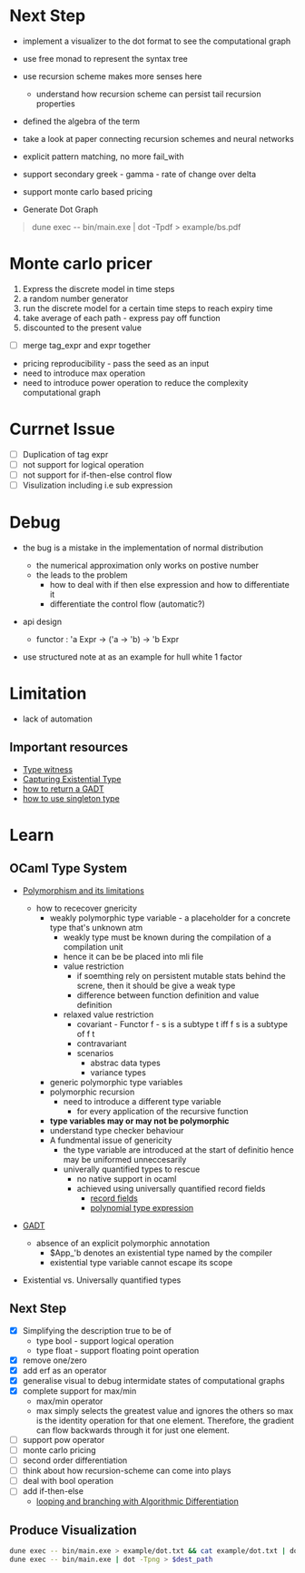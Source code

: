 # Next Step

* implement a visualizer to the dot format to see the computational graph
* use free monad to represent the syntax tree
* use recursion scheme makes more senses here
  * understand how recursion scheme can persist tail recursion properties
* defined the algebra of the term
* take a look at paper connecting recursion schemes and neural networks

* explicit pattern matching, no more fail_with
* support secondary greek - gamma - rate of change over delta 
* support monte carlo based pricing


* Generate Dot Graph
> dune exec -- bin/main.exe | dot -Tpdf > example/bs.pdf

# Monte carlo pricer
1. Express the discrete model in time steps
2. a random number generator 
3. run the discrete model for a certain time steps to reach expiry time
4. take average of each path - express pay off function
5. discounted to the present value

- [ ] merge tag_expr and expr together
* pricing reproducibility - pass the seed as an input
* need to introduce max operation
* need to introduce power operation to reduce the complexity computational graph

# Currnet Issue
- [ ] Duplication of tag expr
- [ ] not support for logical operation
- [ ] not support for if-then-else control flow
- [ ] Visulization including i.e sub expression

# Debug

* the bug is a mistake in the implementation of normal distribution
  * the numerical approximation only works on postive number
  * the leads to the problem
    * how to deal with if then else expression and how to differentiate it
    * differentiate the control flow (automatic?)

* api design
  * functor : 'a Expr -> ('a -> 'b) -> 'b Expr
  

* use structured note at as an example for hull white 1 factor

# Limitation
* lack of automation

## Important resources

* [Type witness](https://discuss.ocaml.org/t/types-as-first-class-citizens-in-ocaml/2030/2)
* [Capturing Existential Type](https://gist.github.com/jonsterling/a1c7932bc99651145d3a)
* [how to return a GADT](https://discuss.ocaml.org/t/type-of-function-returning-gadt/5812)
* [how to use singleton type](https://stackoverflow.com/questions/68110623/equality-for-gadts-which-erase-type-parameter)

# Learn

## OCaml Type System
* [Polymorphism and its limitations](https://v2.ocaml.org/manual/polymorphism.html)
  * how to rececover gnericity
    * weakly polymorphic type variable - a placeholder for a concrete type that's unknown atm
      * weakly type must be known during the compilation of a compilation unit
      * hence it can be be placed into mli file
      * value restriction
        * if soemthing rely on persistent mutable stats behind the screne, then it should be give a weak type
        * difference between function definition and value definition
      * relaxed value restriction
        * covariant - Functor f - s is a subtype t iff f s is a subtype of f t
        * contravariant 
        * scenarios
          * abstrac data types
          * variance types
    * generic polymorphic type variables
    * polymorphic recursion
      * need to introduce a different type variable 
        * for every application of the recursive function
    * **type variables may or may not be polymorphic**
    * understand type checker behaviour
    * A fundmental issue of genericity
      * the type variable are introduced at the start of definitio hence may be uniformed unneccesarily
      * univerally quantified types to rescue
        * no native support in ocaml
        * achieved using universally quantified record fields
          * [record fields](https://v2.ocaml.org/manual/typedecl.html#field-decl)
          * [polynomial type expression](https://v2.ocaml.org/manual/types.html#poly-typexpr)

* [GADT](https://v2.ocaml.org/manual/gadts-tutorial.html)
  * absence of an explicit polymorphic annotation
    * $App_'b denotes an existential type named by the compiler
    * existential type variable cannot escape its scope
* Existential vs. Universally quantified types

## Next Step

- [x] Simplifying the description true to be of
  * type bool - support logical operation
  * type float - support floating point operation
- [x] remove one/zero
- [x] add erf as an operator
- [x] generalise visual to debug intermidate states of computational graphs
- [x] complete support for max/min
  * max/min operator 
  * max simply selects the greatest value and ignores the others
  so max is the identity operation for that one element. Therefore, the gradient can
  flow backwards through it for just one element.
- [ ] support pow operator
- [ ] monte carlo pricing
- [ ] second order differentiation
- [ ] think about how recursion-scheme can come into plays
- [ ] deal with bool operation
- [ ] add if-then-else
  * [looping and branching with Algorithmic Differentiation](https://cs.stackexchange.com/questions/70615/looping-and-branching-with-algorithmic-differentiation)

## Produce Visualization

```sh
dune exec -- bin/main.exe > example/dot.txt && cat example/dot.txt | dot -Tpng > $dest_path
dune exec -- bin/main.exe | dot -Tpng > $dest_path
```
